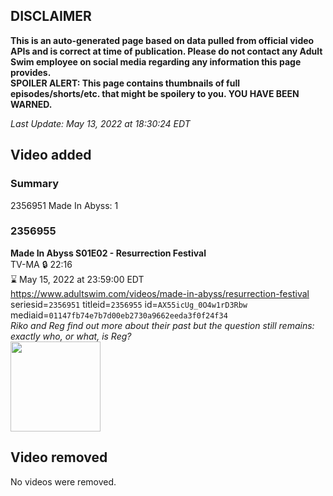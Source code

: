 ## DISCLAIMER
**This is an auto-generated page based on data pulled from official video APIs and is correct at time of publication. Please do not contact any Adult Swim employee on social media regarding any information this page provides.**  
**SPOILER ALERT: This page contains thumbnails of full episodes/shorts/etc. that might be spoilery to you. YOU HAVE BEEN WARNED.**  

_Last Update: May 13, 2022 at 18:30:24 EDT_
## Video added
### Summary
2356951 Made In Abyss: 1  
### 2356955
**Made In Abyss S01E02 - Resurrection Festival**  
TV-MA 🔒 22:16  
⌛ May 15, 2022 at 23:59:00 EDT  
https://www.adultswim.com/videos/made-in-abyss/resurrection-festival  
seriesid=`2356951` titleid=`2356955` id=`AX55icUg_0O4w1rD3Rbw` mediaid=`01147fb74e7b7d00eb2730a9662eeda3f0f24f34`  
_Riko and Reg find out more about their past but the question still remains: exactly who, or what, is Reg?_  
<a href="https://media.cdn.adultswim.com/uploads/20220120/thumbnails/2_22120179296-MadeInAbyss_002_ResurrectionFestival.png"><img src="https://media.cdn.adultswim.com/uploads/20220120/thumbnails/2_22120179296-MadeInAbyss_002_ResurrectionFestival.png" height="144px" /></a>
## Video removed
No videos were removed.  
